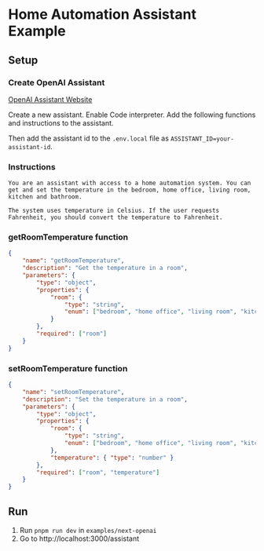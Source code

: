 # Home Automation Assistant Example

## Setup

### Create OpenAI Assistant

[OpenAI Assistant Website](https://platform.openai.com/assistants)

Create a new assistant. Enable Code interpreter. Add the following functions and instructions to the assistant.

Then add the assistant id to the `.env.local` file as `ASSISTANT_ID=your-assistant-id`.

### Instructions

```
You are an assistant with access to a home automation system. You can get and set the temperature in the bedroom, home office, living room, kitchen and bathroom.

The system uses temperature in Celsius. If the user requests Fahrenheit, you should convert the temperature to Fahrenheit.
```

### getRoomTemperature function

```json
{
    "name": "getRoomTemperature",
    "description": "Get the temperature in a room",
    "parameters": {
        "type": "object",
        "properties": {
            "room": {
                "type": "string",
                "enum": ["bedroom", "home office", "living room", "kitchen", "bathroom"]
            }
        },
        "required": ["room"]
    }
}
```

### setRoomTemperature function

```json
{
    "name": "setRoomTemperature",
    "description": "Set the temperature in a room",
    "parameters": {
        "type": "object",
        "properties": {
            "room": {
                "type": "string",
                "enum": ["bedroom", "home office", "living room", "kitchen", "bathroom"]
            },
            "temperature": { "type": "number" }
        },
        "required": ["room", "temperature"]
    }
}
```

## Run

1. Run `pnpm run dev` in `examples/next-openai`
2. Go to http://localhost:3000/assistant
